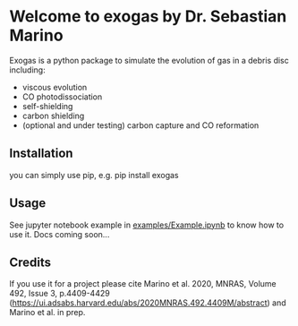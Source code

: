 # Welcome to exogas by Dr. Sebastian Marino

Exogas is a python package to simulate the evolution of gas in a debris disc including:

- viscous evolution
- CO photodissociation
- self-shielding
- carbon shielding
- (optional and under testing) carbon capture and CO reformation

## Installation

you can simply use pip, e.g. pip install exogas

## Usage

See jupyter notebook example in [examples/Example.ipynb](https://github.com/SebaMarino/exogas/blob/main/docs/examples/Simple_Example.ipynb) to know how to use it. Docs coming soon...

## Credits

If you use it for a project please cite Marino et al. 2020, MNRAS, Volume 492, Issue 3, p.4409-4429 (https://ui.adsabs.harvard.edu/abs/2020MNRAS.492.4409M/abstract) and Marino et al. in prep.